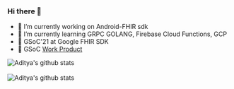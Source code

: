 ### Hi there 👋


- 🔭 I’m currently working on Android-FHIR sdk
- 🌱 I’m currently learning GRPC GOLANG, Firebase Cloud Functions, GCP
- 🏥 GSoC'21 at Google FHIR SDK
- 📝 GSoC [Work Product](https://gist.github.com/epicadk/80c3c172074868aac2076f5d4c1cfb85)

 ![Aditya's github stats](https://github-readme-stats.vercel.app/api?username=epicadk&show_icons=true&hide_border=false) <br> <br> 
 ![Aditya's github stats](https://github-readme-streak-stats.herokuapp.com/?user=epicadk&currStreakNum=2FD3EB&fire=pink&sideLabels=F00)

